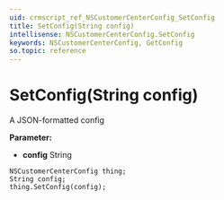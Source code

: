 ```yaml
---
uid: crmscript_ref_NSCustomerCenterConfig_SetConfig
title: SetConfig(String config)
intellisense: NSCustomerCenterConfig.SetConfig
keywords: NSCustomerCenterConfig, GetConfig
so.topic: reference
---
```


# SetConfig(String config)

A JSON-formatted config

**Parameter:** 
* **config** String

```crmscript
NSCustomerCenterConfig thing;
String config;
thing.SetConfig(config);
```

